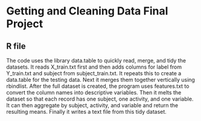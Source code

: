 # Getting and Cleaning Data Final Project

## R file
The code uses the library data.table to quickly read, merge, and tidy the datasets. It reads X_train.txt first and then adds columns for label from Y_train.txt and subject from subject_train.txt.
It repeats this to create a data.table for the testing data. Next it merges them together vertically using rbindlist. After the full dataset is created, the program uses features.txt to convert the column names into descriptive variables.
Then it melts the dataset so that each record has one subject, one activity, and one variable. It can then aggregate by subject, activity, and variable and return the resulting means.
Finally it writes a text file from this tidy dataset.
